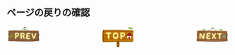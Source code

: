 ## ページの戻りの確認
<div align="center">
    <a href="https://github.com/AtonoT63/keyboard/blob/main/nextText.md"><img src="./icons/navigation_prev.png" width="15%" align="left"></a>
    <a href="https://github.com/AtonoT63/keyboard/"><img src="./icons/navigation_top.png" width="15%" ></a>
    <a href="https://github.com/AtonoT63/keyboard/blob/main/pushtest.txt"><img src="./icons/navigation_next.png" width="15%" align="right"></a>

</div>
